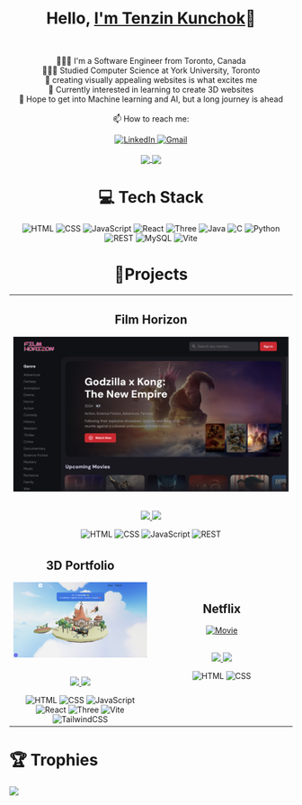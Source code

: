 <h1 align="center">Hello, <a href="https://github.com/tenzinkunchok25" 
  title="Profile">I'm Tenzin Kunchok</a>👋</h2>

<br>
<p align="center">
  👩🏻‍💻 I'm a Software Engineer from Toronto, Canada<br>
  👩🏻‍🎓 Studied Computer Science at York University, Toronto<br>
  🎨 creating visually appealing websites is what excites me<br>
  💭 Currently interested in learning to create 3D websites<br>
  🌷 Hope to get into Machine learning and AI, but a long journey is ahead<br>
  <br>
  📫 How to reach me:
</p>
<div align='center'>
  <a href="https://www.linkedin.com/in/tenzinkunchok/"> 
    <img src="https://img.shields.io/badge/linkedin-%230077B5.svg?style=for-the-badge&logo=linkedin&logoColor=white" alt="LinkedIn"/>
  </a>
      
  <a href="mailto: tenzinkunchok.contact@gmail.com"> 
    <img src="https://img.shields.io/badge/Gmail-D14836?style=for-the-badge&logo=gmail&logoColor=white" alt="Gmail"/>
  </a>
</div>
<br>

<div align="center">
  <a href="https://github.com/anuraghazra/github-readme-stats">
    <img height=200 align="center" src="https://github-readme-stats.vercel.app/api?username=tenzinkunchok25&show_icons=true&theme=radical" />
  </a>
  <a href="https://github.com/anuraghazra/convoychat">
    <img height=200 align="center" src="https://github-readme-stats.vercel.app/api/top-langs?username=tenzinkunchok25&layout=compact&langs_count=8&card_width=320&show_icons=true&theme=radical" />
</a>

  </a>
</div>

<h1 align="center">💻 Tech Stack</h1>
<div align="center">
  <img src="https://img.shields.io/badge/html5-%23E34F26.svg?style=for-the-badge&logo=html5&logoColor=white" alt="HTML">
  <img src="https://img.shields.io/badge/css3-%231572B6.svg?style=for-the-badge&logo=css3&logoColor=white" alt="CSS">
  <img src="https://img.shields.io/badge/javascript-%23323330.svg?style=for-the-badge&logo=javascript&logoColor=%23F7DF1E" alt="JavaScript">
  <img src="https://img.shields.io/badge/react-%2320232a.svg?style=for-the-badge&logo=react&logoColor=%2361DAFB" alt="React">
  <img src="https://img.shields.io/badge/threejs-black?style=for-the-badge&logo=three.js&logoColor=white" alt="Three">
  <img src="https://img.shields.io/badge/java-%23ED8B00.svg?style=for-the-badge&logo=openjdk&logoColor=white" alt="Java">
  <img src="https://img.shields.io/badge/c-%2300599C.svg?style=for-the-badge&logo=c&logoColor=white" alt="C">
  <img src="https://img.shields.io/badge/python-3670A0?style=for-the-badge&logo=python&logoColor=ffdd54" alt="Python">
  <img src="https://img.shields.io/badge/DJANGO-REST-ff1709?style=for-the-badge&logo=django&logoColor=white&color=ff1709&labelColor=gray" alt="REST">
  <img src="https://img.shields.io/badge/mysql-4479A1.svg?style=for-the-badge&logo=mysql&logoColor=white" alt="MySQL">
  <img src="https://img.shields.io/badge/vite-%23646CFF.svg?style=for-the-badge&logo=vite&logoColor=white" alt="Vite">  
</div>

<h1 align='center'>📱Projects</h1>

<table>
  <tr>
    <td width='40%' colspan=2>
      <h2 align='center'>Film Horizon</h2>
      <div align='center'>  
        <a href='https://filmhorizon.netlify.app/'>
          <img src='img/filmhorizon.png' alt='Movie'/>
        </a>
        <br>
        <br>
        <p>
          <a href='https://github.com/tenzinkunchok25/film-horizon'>
            <img src="https://img.shields.io/badge/github-%23121011.svg?style=for-the-badge&logo=github&logoColor=white"/>
          </a>
          <a href='https://filmhorizon.netlify.app/'>
            <img src='https://img.shields.io/badge/netlify-%23000000.svg?style=for-the-badge&logo=netlify&logoColor=#00C7B7'/>
          </a>
        </p>
        <img src="https://img.shields.io/badge/html5-%23E34F26.svg?style=for-the-badge&logo=html5&logoColor=white" alt="HTML">
        <img src="https://img.shields.io/badge/css3-%231572B6.svg?style=for-the-badge&logo=css3&logoColor=white" alt="CSS">
        <img src="https://img.shields.io/badge/javascript-%23323330.svg?style=for-the-badge&logo=javascript&logoColor=%23F7DF1E" alt="JavaScript">
        <img src="https://img.shields.io/badge/DJANGO-REST-ff1709?style=for-the-badge&logo=django&logoColor=white&color=ff1709&labelColor=gray" alt="REST">
      </div>
    </td>
 </tr>
  <tr>
    <td width='40%'>
      <h2 align='center'>3D Portfolio</h2>
      <div align='center'>  
        <a href='https://tenzinkunchok25.github.io/kunchok-portfolio/'>
          <img src='img/portfolio.png' alt='Movie'/>
        </a>
        <br>
        <br>
        <p>
          <a href='https://github.com/tenzinkunchok25/kunchok-portfolio'>
            <img src="https://img.shields.io/badge/github-%23121011.svg?style=for-the-badge&logo=github&logoColor=white"/>
          </a>
          <a href='https://tenzinkunchok25.github.io/kunchok-portfolio/'>
            <img src='https://img.shields.io/badge/github%20pages-121013?style=for-the-badge&logo=github&logoColor=white'/>
          </a>
        </p>
        <img src="https://img.shields.io/badge/html5-%23E34F26.svg?style=for-the-badge&logo=html5&logoColor=white" alt="HTML">
        <img src="https://img.shields.io/badge/css3-%231572B6.svg?style=for-the-badge&logo=css3&logoColor=white" alt="CSS">
        <img src="https://img.shields.io/badge/javascript-%23323330.svg?style=for-the-badge&logo=javascript&logoColor=%23F7DF1E" alt="JavaScript">
        <img src="https://img.shields.io/badge/react-%2320232a.svg?style=for-the-badge&logo=react&logoColor=%2361DAFB" alt="React">
        <img src="https://img.shields.io/badge/threejs-black?style=for-the-badge&logo=three.js&logoColor=white" alt="Three">
        <img src="https://img.shields.io/badge/vite-%23646CFF.svg?style=for-the-badge&logo=vite&logoColor=white" alt="Vite"> 
        <img src="https://img.shields.io/badge/tailwindcss-%2338B2AC.svg?style=for-the-badge&logo=tailwind-css&logoColor=white" alt="TailwindCSS"> 
      </div>
    </td>
    <td width='40%'>
      <h2 align='center'>Netflix</h2>
      <div align='center'>  
        <a href='https://tenzinkunchok25.github.io/netflix/'>
          <img src='img/netflix.png' alt='Movie'/>
        </a>
        <br>
        <br>
        <p>
          <a href='https://github.com/tenzinkunchok25/netflix'>
            <img src="https://img.shields.io/badge/github-%23121011.svg?style=for-the-badge&logo=github&logoColor=white"/>
          </a>
          <a href='https://tenzinkunchok25.github.io/netflix'>
            <img src='https://img.shields.io/badge/github%20pages-121013?style=for-the-badge&logo=github&logoColor=white'/>
          </a>
        </p>
        <img src="https://img.shields.io/badge/html5-%23E34F26.svg?style=for-the-badge&logo=html5&logoColor=white" alt="HTML">
        <img src="https://img.shields.io/badge/css3-%231572B6.svg?style=for-the-badge&logo=css3&logoColor=white" alt="CSS">  
      </div>
    </td>
 </tr>  
</table>

<h1>🏆 Trophies</h1>
<img src="https://github-profile-trophy.vercel.app/?username=tenzinkunchok25&theme=radical"/>


